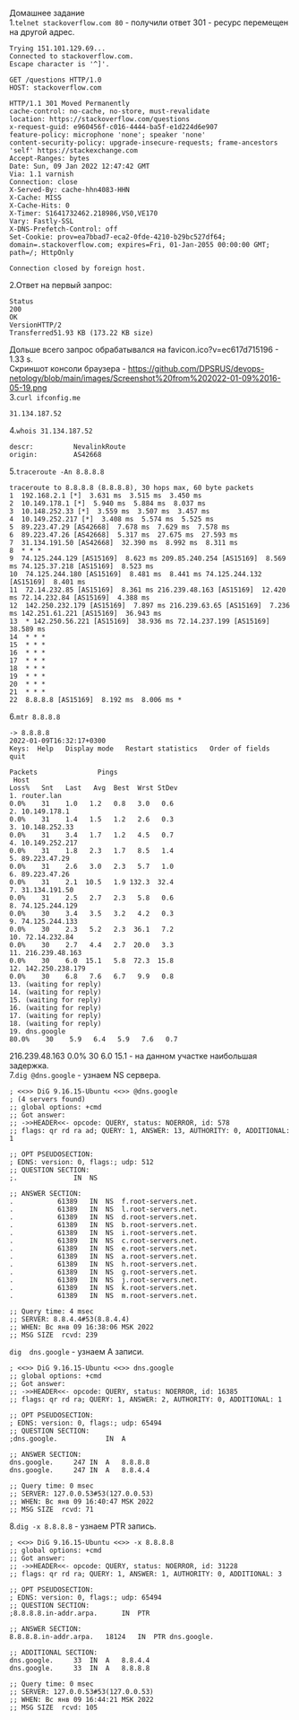 Домашнее задание  
1.`telnet stackoverflow.com 80` - получили ответ 301 - ресурс перемещен на другой адрес.
	
	Trying 151.101.129.69...  
	Connected to stackoverflow.com.  
	Escape character is '^]'.  

	GET /questions HTTP/1.0  
	HOST: stackoverflow.com  

	HTTP/1.1 301 Moved Permanently  
	cache-control: no-cache, no-store, must-revalidate  
	location: https://stackoverflow.com/questions  
	x-request-guid: e960456f-c016-4444-ba5f-e1d224d6e907  
	feature-policy: microphone 'none'; speaker 'none'  
	content-security-policy: upgrade-insecure-requests; frame-ancestors 'self' https://stackexchange.com  
	Accept-Ranges: bytes  
	Date: Sun, 09 Jan 2022 12:47:42 GMT  
	Via: 1.1 varnish  
	Connection: close  
	X-Served-By: cache-hhn4083-HHN  
	X-Cache: MISS  
	X-Cache-Hits: 0  
	X-Timer: S1641732462.218986,VS0,VE170  
	Vary: Fastly-SSL  
	X-DNS-Prefetch-Control: off  
	Set-Cookie: prov=ea7bbad7-eca2-0fde-4210-b29bc527df64; domain=.stackoverflow.com; expires=Fri, 01-Jan-2055 00:00:00 GMT; path=/; HttpOnly  

	Connection closed by foreign host.  

	
2.Ответ на первый запрос:  

	Status
	200
	OK
	VersionHTTP/2
	Transferred51.93 KB (173.22 KB size)
 Дольше всего запрос обрабатывался на favicon.ico?v=ec617d715196 - 1.33 s.  
 Скриншот консоли браузера  - https://github.com/DPSRUS/devops-netology/blob/main/images/Screenshot%20from%202022-01-09%2016-05-19.png  
3.`curl ifconfig.me`

	31.134.187.52
4.`whois 31.134.187.52`
	
	descr:          NevalinkRoute
	origin:         AS42668

5.`traceroute -An 8.8.8.8`
	
	traceroute to 8.8.8.8 (8.8.8.8), 30 hops max, 60 byte packets  
 	1  192.168.2.1 [*]  3.631 ms  3.515 ms  3.450 ms  
 	2  10.149.178.1 [*]  5.940 ms  5.884 ms  8.037 ms  
 	3  10.148.252.33 [*]  3.559 ms  3.507 ms  3.457 ms  
 	4  10.149.252.217 [*]  3.408 ms  5.574 ms  5.525 ms  
 	5  89.223.47.29 [AS42668]  7.678 ms  7.629 ms  7.578 ms  
 	6  89.223.47.26 [AS42668]  5.317 ms  27.675 ms  27.593 ms  
 	7  31.134.191.50 [AS42668]  32.390 ms  8.992 ms  8.311 ms  
 	8  * * *  
 	9  74.125.244.129 [AS15169]  8.623 ms 209.85.240.254 [AS15169]  8.569 ms 74.125.37.218 [AS15169]  8.523 ms  
	10  74.125.244.180 [AS15169]  8.481 ms  8.441 ms 74.125.244.132 [AS15169]  8.401 ms  
	11  72.14.232.85 [AS15169]  8.361 ms 216.239.48.163 [AS15169]  12.420 ms 72.14.232.84 [AS15169]  4.388 ms  
	12  142.250.232.179 [AS15169]  7.897 ms 216.239.63.65 [AS15169]  7.236 ms 142.251.61.221 [AS15169]  36.943 ms  
	13  * 142.250.56.221 [AS15169]  38.936 ms 72.14.237.199 [AS15169]  38.589 ms  
	14  * * *  
	15  * * *  
	16  * * *  
	17  * * *  
	18  * * *  
	19  * * *  
	20  * * *  
	21  * * *  
	22  8.8.8.8 [AS15169]  8.192 ms  8.006 ms *  
6.`mtr 8.8.8.8`  
	
	-> 8.8.8.8                                                                                                                                                             2022-01-09T16:32:17+0300  
	Keys:  Help   Display mode   Restart statistics   Order of fields   quit  
                                                                                                                                                                          Packets               Pings  
	 Host                                                                                                                                                                   Loss%   Snt   Last   Avg  Best  Wrst StDev  
 	1. router.lan                                                                                                                                                           0.0%    31    1.0   1.2   0.8   3.0   0.6  
 	2. 10.149.178.1                                                                                                                                                         0.0%    31    1.4   1.5   1.2   2.6   0.3  
 	3. 10.148.252.33                                                                                                                                                        0.0%    31    3.4   1.7   1.2   4.5   0.7  
 	4. 10.149.252.217                                                                                                                                                       0.0%    31    1.8   2.3   1.7   8.5   1.4  
 	5. 89.223.47.29                                                                                                                                                         0.0%    31    2.6   3.0   2.3   5.7   1.0  
 	6. 89.223.47.26                                                                                                                                                         0.0%    31    2.1  10.5   1.9 132.3  32.4  
 	7. 31.134.191.50                                                                                                                                                        0.0%    31    2.5   2.7   2.3   5.8   0.6  
 	8. 74.125.244.129                                                                                                                                                       0.0%    30    3.4   3.5   3.2   4.2   0.3  
 	9. 74.125.244.133                                                                                                                                                       0.0%    30    2.3   5.2   2.3  36.1   7.2  
	10. 72.14.232.84                                                                                                                                                         0.0%    30    2.7   4.4   2.7  20.0   3.3  
	11. 216.239.48.163                                                                                                                                                       0.0%    30    6.0  15.1   5.8  72.3  15.8  
	12. 142.250.238.179                                                                                                                                                      0.0%    30    6.8   7.6   6.7   9.9   0.8  
	13. (waiting for reply)  
	14. (waiting for reply)  
	15. (waiting for reply)  
	16. (waiting for reply)  
	17. (waiting for reply)  
	18. (waiting for reply)  
	19. dns.google                                                                                                                                                           80.0%    30    5.9   6.4   5.9   7.6   0.7  
 216.239.48.163  0.0%    30    6.0  15.1 - на данном участке наибольшая задержка.  
 7.`dig @dns.google` - узнаем NS сервера.  

	; <<>> DiG 9.16.15-Ubuntu <<>> @dns.google  
	; (4 servers found)  
	;; global options: +cmd  
	;; Got answer:  
	;; ->>HEADER<<- opcode: QUERY, status: NOERROR, id: 578  
	;; flags: qr rd ra ad; QUERY: 1, ANSWER: 13, AUTHORITY: 0, ADDITIONAL: 1  

	;; OPT PSEUDOSECTION:  
	; EDNS: version: 0, flags:; udp: 512  
	;; QUESTION SECTION:  
	;.				IN	NS  

	;; ANSWER SECTION:  
	.			61389	IN	NS	f.root-servers.net.  
	.			61389	IN	NS	l.root-servers.net.  
	.			61389	IN	NS	d.root-servers.net.  
	.			61389	IN	NS	b.root-servers.net.  
	.			61389	IN	NS	i.root-servers.net.  
	.			61389	IN	NS	c.root-servers.net.  
	.			61389	IN	NS	e.root-servers.net.  
	.			61389	IN	NS	a.root-servers.net.  
	.			61389	IN	NS	h.root-servers.net.  
	.			61389	IN	NS	g.root-servers.net.  
	.			61389	IN	NS	j.root-servers.net.  
	.			61389	IN	NS	k.root-servers.net.  
	.			61389	IN	NS	m.root-servers.net.  

	;; Query time: 4 msec  
	;; SERVER: 8.8.4.4#53(8.8.4.4)  
	;; WHEN: Вс янв 09 16:38:06 MSK 2022  
	;; MSG SIZE  rcvd: 239  
`dig  dns.google` - узнаем А записи.  

	; <<>> DiG 9.16.15-Ubuntu <<>> dns.google  
	;; global options: +cmd  
	;; Got answer:  
	;; ->>HEADER<<- opcode: QUERY, status: NOERROR, id: 16385  
	;; flags: qr rd ra; QUERY: 1, ANSWER: 2, AUTHORITY: 0, ADDITIONAL: 1  

	;; OPT PSEUDOSECTION:  
	; EDNS: version: 0, flags:; udp: 65494  
	;; QUESTION SECTION:  
	;dns.google.			IN	A  

	;; ANSWER SECTION:  
	dns.google.		247	IN	A	8.8.8.8  
	dns.google.		247	IN	A	8.8.4.4  

	;; Query time: 0 msec  
	;; SERVER: 127.0.0.53#53(127.0.0.53)  
	;; WHEN: Вс янв 09 16:40:47 MSK 2022  
	;; MSG SIZE  rcvd: 71  
8.`dig -x 8.8.8.8` - узнаем PTR запись.  

	; <<>> DiG 9.16.15-Ubuntu <<>> -x 8.8.8.8  
	;; global options: +cmd  
	;; Got answer:
	;; ->>HEADER<<- opcode: QUERY, status: NOERROR, id: 31228
	;; flags: qr rd ra; QUERY: 1, ANSWER: 1, AUTHORITY: 0, ADDITIONAL: 3

	;; OPT PSEUDOSECTION:
	; EDNS: version: 0, flags:; udp: 65494
	;; QUESTION SECTION:
	;8.8.8.8.in-addr.arpa.		IN	PTR

	;; ANSWER SECTION:
	8.8.8.8.in-addr.arpa.	18124	IN	PTR	dns.google.

	;; ADDITIONAL SECTION:
	dns.google.		33	IN	A	8.8.4.4
	dns.google.		33	IN	A	8.8.8.8

	;; Query time: 0 msec
	;; SERVER: 127.0.0.53#53(127.0.0.53)
	;; WHEN: Вс янв 09 16:44:21 MSK 2022
	;; MSG SIZE  rcvd: 105
